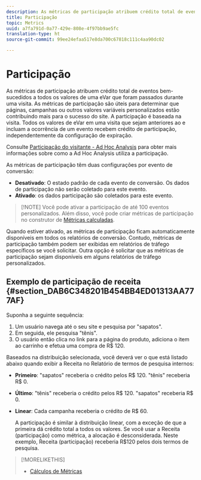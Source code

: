 ```yaml
---
description: As métricas de participação atribuem crédito total de eventos bem-sucedidos a todos os valores de uma eVar que foram passados durante uma visita. As métricas de participação são úteis para determinar que páginas, campanhas ou outros valores variáveis personalizados estão contribuindo mais para o sucesso do site. A participação é baseada na visita. Todos os valores de eVar em uma visita que sejam anteriores ao e incluam a ocorrência de um evento recebem crédito de participação, independentemente da configuração de expiração.
title: Participação
topic: Metrics
uuid: a7fa791d-0a77-429e-808e-4f97bb9ae5fc
translation-type: ht
source-git-commit: 99ee24efaa517e8da700c67818c111c4aa90dc02

---
```



# Participação

As métricas de participação atribuem crédito total de eventos bem-sucedidos a todos os valores de uma eVar que foram passados durante uma visita. As métricas de participação são úteis para determinar que páginas, campanhas ou outros valores variáveis personalizados estão contribuindo mais para o sucesso do site. A participação é baseada na visita. Todos os valores de eVar em uma visita que sejam anteriores ao e incluam a ocorrência de um evento recebem crédito de participação, independentemente da configuração de expiração.

Consulte [Participação do visitante - Ad Hoc Analysis](/help/components/c-variables/c-metrics/metrics-visitor-participation.md) para obter mais informações sobre como a Ad Hoc Analysis utiliza a participação.

As métricas de participação têm duas configurações por evento de conversão:

* **Desativado**: O estado padrão de cada evento de conversão. Os dados de participação não serão coletado para este evento.
* **Ativado**: os dados participação são coletados para este evento.

> [!NOTE] Você pode ativar a participação de até 100 eventos personalizados. Além disso, você pode criar métricas de participação no construtor de [Métricas calculadas](https://marketing.adobe.com/resources/help/pt_BR/analytics/calcmetrics/participation_metric.html).

Quando estiver ativado, as métricas de participação ficam automaticamente disponíveis em todos os relatórios de conversão. Contudo, métricas de participação também podem ser exibidas em relatórios de tráfego específicos se você solicitar. Outra opção é solicitar que as métricas de participação sejam disponíveis em alguns relatórios de tráfego personalizados.

## Exemplo de participação de receita  {#section_DAB6C348201B454BB4ED01313AA777AF}

Suponha a seguinte sequência:

1. Um usuário navega até o seu site e pesquisa por &quot;sapatos&quot;.
1. Em seguida, ele pesquisa &quot;tênis&quot;.
1. O usuário então clica no link para a página do produto, adiciona o item ao carrinho e efetua uma compra de R$ 120.

Baseados na distribuição selecionada, você deverá ver o que está listado abaixo quando exibir a Receita no Relatório de termos de pesquisa internos:

* **Primeiro**: &quot;sapatos&quot; receberia o crédito pelos R$ 120. &quot;tênis&quot; receberia R$ 0.
* **Último**: &quot;tênis&quot; receberia o crédito pelos R$ 120. &quot;sapatos&quot; receberia R$ 0.
* **Linear**: Cada campanha receberia o crédito de R$ 60.

   A participação é similar à distribuição linear, com a exceção de que a primeira dá crédito total a todos os valores. Se você usar a Receita (participação) como métrica, a alocação é desconsiderada. Neste exemplo, Receita (participação) receberia R$120 pelos dois termos de pesquisa.

>[!MORELIKETHIS]
>
>* [Cálculos de Métricas](/help/components/c-variables/c-metrics/metrics-calculations.md)

